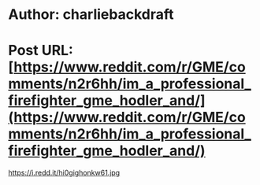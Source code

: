 # Author: charliebackdraft
# Post URL: [https://www.reddit.com/r/GME/comments/n2r6hh/im_a_professional_firefighter_gme_hodler_and/](https://www.reddit.com/r/GME/comments/n2r6hh/im_a_professional_firefighter_gme_hodler_and/)


https://i.redd.it/hi0gighonkw61.jpg